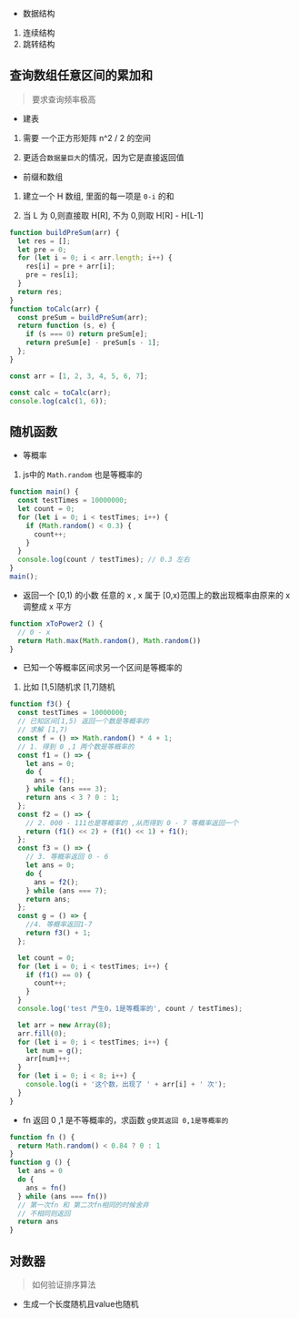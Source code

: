 - 数据结构

1. 连续结构
2. 跳转结构

## 查询数组任意区间的累加和

> 要求查询频率极高

- 建表

1. 需要 一个正方形矩阵 n^2 / 2 的空间

2. 更适合`数据量巨大`的情况，因为它是直接返回值

- 前缀和数组

1. 建立一个 H 数组, 里面的每一项是 `0-i` 的和

2. 当 L 为 0,则直接取 H[R], 不为 0,则取 H[R] - H[L-1]

```js
function buildPreSum(arr) {
  let res = [];
  let pre = 0;
  for (let i = 0; i < arr.length; i++) {
    res[i] = pre + arr[i];
    pre = res[i];
  }
  return res;
}
function toCalc(arr) {
  const preSum = buildPreSum(arr);
  return function (s, e) {
    if (s === 0) return preSum[e];
    return preSum[e] - preSum[s - 1];
  };
}

const arr = [1, 2, 3, 4, 5, 6, 7];

const calc = toCalc(arr);
console.log(calc(1, 6));

```

## 随机函数

- 等概率

1. js中的 `Math.random` 也是等概率的

```js
function main() {
  const testTimes = 10000000;
  let count = 0;
  for (let i = 0; i < testTimes; i++) {
    if (Math.random() < 0.3) {
      count++;
    }
  }
  console.log(count / testTimes); // 0.3 左右
}
main();

```

- 返回一个 [0,1) 的小数 任意的 x , x 属于 [0,x)范围上的数出现概率由原来的 x 调整成 x 平方

```js
function xToPower2 () {
  // 0 - x
  return Math.max(Math.random(), Math.random())
}
```

- 已知一个等概率区间求另一个区间是等概率的

1. 比如 [1,5]随机求 [1,7]随机

```js
function f3() {
  const testTimes = 10000000;
  // 已知区间[1,5) 返回一个数是等概率的
  // 求解 [1,7)
  const f = () => Math.random() * 4 + 1;
  // 1. 得到 0 ,1 两个数是等概率的
  const f1 = () => {
    let ans = 0;
    do {
      ans = f();
    } while (ans === 3);
    return ans < 3 ? 0 : 1;
  };
  const f2 = () => {
    // 2. 000 - 111也是等概率的 ,从而得到 0 - 7 等概率返回一个
    return (f1() << 2) + (f1() << 1) + f1();
  };
  const f3 = () => {
    // 3. 等概率返回 0 - 6
    let ans = 0;
    do {
      ans = f2();
    } while (ans === 7);
    return ans;
  };
  const g = () => {
    //4. 等概率返回1-7
    return f3() + 1;
  };

  let count = 0;
  for (let i = 0; i < testTimes; i++) {
    if (f1() == 0) {
      count++;
    }
  }
  console.log('test 产生0，1是等概率的', count / testTimes);

  let arr = new Array(8);
  arr.fill(0);
  for (let i = 0; i < testTimes; i++) {
    let num = g();
    arr[num]++;
  }
  for (let i = 0; i < 8; i++) {
    console.log(i + '这个数，出现了 ' + arr[i] + ' 次');
  }
}
```

- fn 返回 0 ,1 是不等概率的，求函数 `g使其返回 0,1是等概率的`

```js
function fn () {
  return Math.random() < 0.84 ? 0 : 1
}
function g () {
  let ans = 0
  do {
    ans = fn()
  } while (ans === fn())
  // 第一次fn 和 第二次fn相同的时候舍弃
  // 不相同则返回
  return ans
}
```

## 对数器

> 如何验证排序算法

- 生成一个长度随机且value也随机